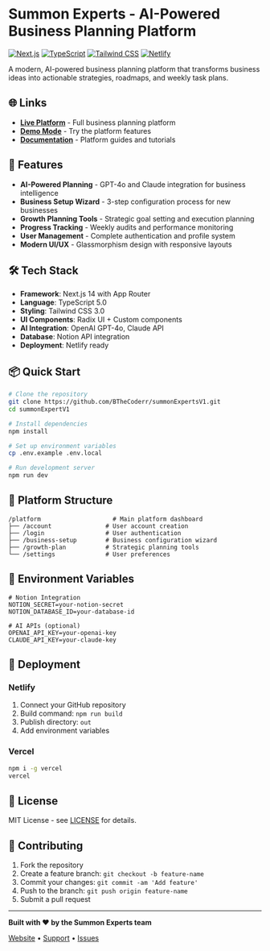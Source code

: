 # Summon Experts - AI-Powered Business Planning Platform

[![Next.js](https://img.shields.io/badge/Next.js-14-black?style=for-the-badge&logo=next.js)](https://nextjs.org/)
[![TypeScript](https://img.shields.io/badge/TypeScript-5.0-blue?style=for-the-badge&logo=typescript)](https://www.typescriptlang.org/)
[![Tailwind CSS](https://img.shields.io/badge/Tailwind_CSS-3.0-38B2AC?style=for-the-badge&logo=tailwind-css)](https://tailwindcss.com/)
[![Netlify](https://img.shields.io/badge/Netlify-00C7B7?style=for-the-badge&logo=netlify&logoColor=white)](https://netlify.com/)

A modern, AI-powered business planning platform that transforms business ideas into actionable strategies, roadmaps, and weekly task plans.

## 🌐 Links

- **[Live Platform](https://summonexperts.com)** - Full business planning platform
- **[Demo Mode](/demo)** - Try the platform features
- **[Documentation](https://docs.summonexperts.com)** - Platform guides and tutorials

## 🚀 Features

- **AI-Powered Planning** - GPT-4o and Claude integration for business intelligence
- **Business Setup Wizard** - 3-step configuration process for new businesses
- **Growth Planning Tools** - Strategic goal setting and execution planning
- **Progress Tracking** - Weekly audits and performance monitoring
- **User Management** - Complete authentication and profile system
- **Modern UI/UX** - Glassmorphism design with responsive layouts

## 🛠️ Tech Stack

- **Framework**: Next.js 14 with App Router
- **Language**: TypeScript 5.0
- **Styling**: Tailwind CSS 3.0
- **UI Components**: Radix UI + Custom components
- **AI Integration**: OpenAI GPT-4o, Claude API
- **Database**: Notion API integration
- **Deployment**: Netlify ready

## 📦 Quick Start

```bash
# Clone the repository
git clone https://github.com/BTheCoderr/summonExpertsV1.git
cd summonExpertV1

# Install dependencies
npm install

# Set up environment variables
cp .env.example .env.local

# Run development server
npm run dev
```

## 🎯 Platform Structure

```
/platform                    # Main platform dashboard
├── /account               # User account creation
├── /login                 # User authentication
├── /business-setup        # Business configuration wizard
├── /growth-plan           # Strategic planning tools
└── /settings              # User preferences
```

## 🔧 Environment Variables

```env
# Notion Integration
NOTION_SECRET=your-notion-secret
NOTION_DATABASE_ID=your-database-id

# AI APIs (optional)
OPENAI_API_KEY=your-openai-key
CLAUDE_API_KEY=your-claude-key
```

## 🚀 Deployment

### Netlify
1. Connect your GitHub repository
2. Build command: `npm run build`
3. Publish directory: `out`
4. Add environment variables

### Vercel
```bash
npm i -g vercel
vercel
```

## 📄 License

MIT License - see [LICENSE](LICENSE) for details.

## 🤝 Contributing

1. Fork the repository
2. Create a feature branch: `git checkout -b feature-name`
3. Commit your changes: `git commit -am 'Add feature'`
4. Push to the branch: `git push origin feature-name`
5. Submit a pull request

---

**Built with ❤️ by the Summon Experts team**

[Website](https://summonexperts.com) • [Support](mailto:support@summonexperts.com) • [Issues](https://github.com/BTheCoderr/summonExpertsV1/issues) 
